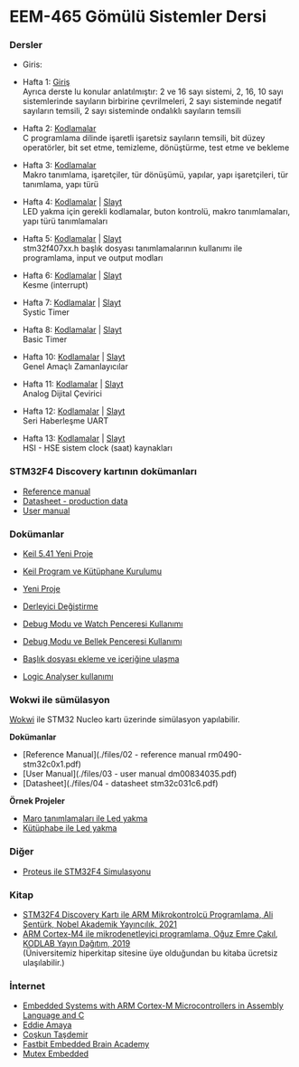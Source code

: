 # EEM-465 Gömülü Sistemler Dersi 

### Dersler 

- Giris: 

- Hafta 1: [Giriş](./dersler/01.md)  
Ayrıca derste lu konular anlatılmıştır: 2 ve 16 sayı sistemi, 2, 16, 10 sayı sistemlerinde sayıların birbirine çevrilmeleri, 2 sayı sisteminde negatif sayıların temsili, 2 sayı sisteminde ondalıklı sayıların temsili
- Hafta 2: [Kodlamalar](./dersler/02.md)   
C programlama dilinde işaretli işaretsiz sayıların temsili, bit düzey operatörler, bit set etme, temizleme, dönüştürme, test etme ve bekleme    
- Hafta 3: [Kodlamalar](./dersler/03.md)   
Makro tanımlama, işaretçiler, tür dönüşümü,  yapılar, yapı işaretçileri, tür tanımlama, yapı türü
- Hafta 4: [Kodlamalar](./dersler/04.md) | [Slayt](./dersler/04.pdf)   
LED yakma için gerekli kodlamalar, buton kontrolü, makro tanımlamaları, yapı türü tanımlamaları
- Hafta 5: [Kodlamalar](./dersler/05.md) | [Slayt](./dersler/05.pdf)   
stm32f407xx.h başlık dosyası tanımlamalarının kullanımı ile programlama, input ve output modları
- Hafta 6: [Kodlamalar](./dersler/06.md) | [Slayt](./dersler/06.pdf)   
Kesme (interrupt)
- Hafta 7: [Kodlamalar](./dersler/07.md) | [Slayt](./dersler/07.pdf)   
Systic Timer
- Hafta 8: [Kodlamalar](./dersler/08.md) | [Slayt](./dersler/08.pdf)   
Basic Timer
- Hafta 10: [Kodlamalar](./dersler/09.md) | [Slayt](./dersler/09.pdf)   
Genel Amaçlı Zamanlayıcılar
- Hafta 11: [Kodlamalar](./dersler/10.md) | [Slayt](./dersler/10.pdf)   
Analog Dijital Çevirici
- Hafta 12: [Kodlamalar](./dersler/11.md) | [Slayt](./dersler/11.pdf)   
Seri Haberleşme UART
- Hafta 13: [Kodlamalar](./dersler/12.md) | [Slayt](./dersler/12.pdf)   
HSI - HSE sistem clock (saat) kaynakları



### STM32F4 Discovery kartının dokümanları
- [Reference manual](https://github.com/asenturk/stm32f4/blob/master/Referanslar/01%20-%20RM0090%20Reference%20manual.pdf)
- [Datasheet - production data](https://github.com/asenturk/stm32f4/blob/master/Referanslar/02%20-%20STM32F407xx%20Datasheet%20-%20production%20data.pdf)
- [User manual](https://github.com/asenturk/stm32f4/blob/master/Referanslar/04%20-%20UM1472%20User%20manual.pdf)

### Dokümanlar
- [Keil 5.41 Yeni Proje](./files/01%20-%20keil5.41%20proje%20ayarlari.pdf)

- [Keil Program ve Kütüphane Kurulumu](https://github.com/asenturk/stm32f4/blob/master/Keil_uVision/01_program_ve_kutuphane_kurulumu.pdf)
- [Yeni Proje](https://github.com/asenturk/stm32f4/blob/master/Keil_uVision/09_proje_olu%C5%9Fturma.pdf)
- [Derleyici Değiştirme](https://github.com/asenturk/stm32f4/blob/master/Keil_uVision/04_derleyici_degistirme.pdf)
- [Debug Modu ve Watch Penceresi Kullanımı](https://github.com/asenturk/stm32f4/blob/master/Keil_uVision/05_debug_watch_penceresi.pdf)
- [Debug Modu ve Bellek Penceresi Kullanımı](https://github.com/asenturk/stm32f4/blob/master/Keil_uVision/07_bellek_veri_kontrolu.pdf)
- [Başlık dosyası ekleme ve içeriğine ulaşma](https://github.com/asenturk/stm32f4/blob/master/Keil_uVision/08_baslik_dosyalari.pdf)
- [Logic Analyser kullanımı](https://github.com/asenturk/stm32f4/blob/master/Keil_uVision/11_logic_analyser_kullanimi.pdf)


### Wokwi ile sümülasyon
[Wokwi](https://wokwi.com/) ile STM32 Nucleo kartı üzerinde simülasyon yapılabilir.

**Dokümanlar**
- [Reference Manual](./files/02 - reference manual rm0490-stm32c0x1.pdf)
- [User Manual](./files/03 - user manual dm00834035.pdf)
- [Datasheet](./files/04 - datasheet stm32c031c6.pdf)

**Örnek Projeler**
- [Maro tanımlamaları ile Led yakma](https://wokwi.com/projects/404114383258693633)
- [Kütüphabe ile Led yakma](https://wokwi.com/projects/404114181584997377)




### Diğer
- [Proteus ile STM32F4 Simulasyonu](https://www.youtube.com/watch?v=HrMIRMgGAh0)


### Kitap
- [STM32F4 Discovery Kartı ile ARM Mikrokontrolcü Programlama, Ali Şentürk, Nobel Akademik Yayıncılık, 2021](https://www.nobelyayin.com/stm32f4-discovery-karti-ile-arm-mikrokontrolcu-programlama-17271.html)
- [ARM Cortex-M4 ile mikrodenetleyici programlama, Oğuz Emre Çakıl, KODLAB Yayın Dağıtım, 2019](https://www.hiperkitap.com/arm-cortex-m4-ile-mikrodenetleyici-programlama)   
(Üniversitemiz hiperkitap sitesine üye olduğundan bu kitaba ücretsiz ulaşılabilir.)

### İnternet
- [Embedded Systems with ARM Cortex-M Microcontrollers in Assembly Language and C](https://www.youtube.com/channel/UCY0sQ9hpSR6yZobt1qOv6DA/videos)
- [Eddie Amaya](https://www.youtube.com/user/sdf3e33/featured)  
- [Coşkun Taşdemir](https://www.youtube.com/c/CoskunTasdemirKanal/featured)   
- [Fastbit Embedded Brain Academy](https://www.youtube.com/c/FastbitEmbeddedBrainAcademy/featured)
- [ Mutex Embedded](https://www.youtube.com/channel/UC-CuJ6qKst9-8Z-EXjoYK3Q)

<!-- - [Ders 1](./dersler/ders01.md)  
  İşaretli İşaretsiz sayılar, bit set etme, temizleme, dönüştürme, test etme ve bekleme

- [Ders 2](./dersler/ders02.md)  
  Makro işaretçiler, tür dönüşümü, tür tanımlama, yapılar ve yapı işaretçileri

- [Ders 3 kodlamalar](./dersler/ders03.md)   
  Struct Tür tanımlama ile bellek erişimi, işaretçilerin farklı kullanımları ile LED yakma-söndürme programları    
  [Ders 3 Slayt](./dersler/ders03.pdf)   
  STM32F4 Discovery kartının genel özellikleri, bellek haritası, RCC_AHB1 yazmacı GPIO Moder, IDR, ODR


- [Ders 4 kodlamalar](./dersler/ders04.md)   
  Yapı işaretçisi ile GPIO yazmaçlarına erişim, stm32f407xx.h dosyasında bulunan tanımların kullanımı
- [Ders 4 Slayt](./dersler/ders04.pdf)   
  GPIO push-pull, open drain,pull-up, pull-down modları

- [Ders 5 Slayt](./dersler/ders05.pdf)  [Ders 5 kodlamalar](./dersler/ders05.md)   
  SysTick Timer

- [Ders 6 Slayt](./dersler/ders06.pdf)  [Ders 6 kodlamalar](./dersler/ders06.md)   
  Harici kesmeler

- [Ders 7 Slayt](./dersler/ders07.pdf)  [Ders 7 kodlamalar](./dersler/ders07.md)   
  Basic Timers - Temel Zamanlayıcılar

- [Ders 8 Slayt](./dersler/ders08.pdf)  [Ders 8 kodlamalar](./dersler/ders08.md)   
  General Purpose Timers - Genel Amaçlı Zamanlayıcılar

- [Ders 9 Slayt](./dersler/ders09.pdf)  [Ders 9 kodlamalar](./dersler/ders09.md)   
  Analog Dijital Çevrici - ADC

- [Ders 10 Slayt](./dersler/ders10.pdf)  [Ders 10 kodlamalar](./dersler/ders10.md)   
  Evrensel Senkron Asenkron Alıcı Verici - USART

- [Ders 11 Slayt](./dersler/ders11.pdf)  [Ders 10 kodlamalar](./dersler/ders11.md)   
  Dahili ve harici çevrim kaynakları - HSI, HSE  



 -->